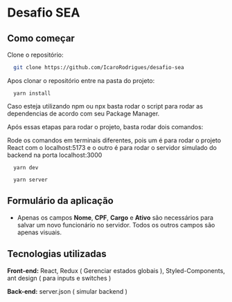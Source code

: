
# Desafio SEA
## Como começar

Clone o repositório:

```bash
  git clone https://github.com/IcaroRodrigues/desafio-sea
```
    
Apos clonar o repositório entre na pasta do projeto:

```
  yarn install
```

Caso esteja utilizando npm ou npx basta rodar o script para rodar as dependencias de acordo com seu Package Manager.

Após essas etapas para rodar o projeto, basta rodar dois comandos:

Rode os comandos em terminais diferentes, pois um é para rodar o projeto React com o localhost:5173 e o outro é para rodar o servidor simulado do backend na porta localhost:3000

```
  yarn dev
```

```
  yarn server
```

## Formulário da aplicação
- Apenas os campos **Nome**, **CPF**, **Cargo** e **Ativo** são necessários para salvar um novo funcionário no servidor. Todos os outros campos são apenas visuais.



## Tecnologias utilizadas

**Front-end:** React, Redux ( Gerenciar estados globais ), Styled-Components, ant design ( para inputs e switches )

**Back-end:** server.json ( simular backend )

